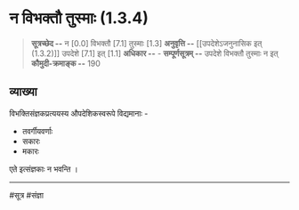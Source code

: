 # न विभक्तौ तुस्माः (1.3.4)
> **सूत्रच्छेद --** न [0.0] विभक्तौ [7.1] तुस्माः [1.3]
> **अनुवृत्ति --** [[उपदेशेऽजनुनासिक इत् (1.3.2)]] उपदेशे [7.1] इत् [1.1]
> **अधिकार --** -
> **सम्पूर्णसूत्रम् --** उपदेशे विभक्तौ तुस्माः न इत्
> **कौमुदी-क्रमाङ्क --** 190

## व्याख्या

विभक्तिसंज्ञकप्रत्ययस्य औपदेशिकस्वरूपे विद्यमानाः - 
- तवर्गीयवर्णाः
- सकारः 
- मकारः 

एते इत्संज्ञकाः न भवन्ति ।

---
#सूत्र #संज्ञा 